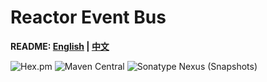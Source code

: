 # Reactor Event Bus

**README: [English](https://gitlab.yanzx-dev.cn/sapjco/sapjco-spring/blob/master/README.md) | [中文](https://gitlab.yanzx-dev.cn/reactor/reactor-event-bus/blob/master/README-zh.md)**

![Hex.pm](https://img.shields.io/hexpm/l/plug.svg?color=green)
![Maven Central](https://img.shields.io/maven-central/v/com.github.virtualcry/reactor-event-bus.svg)
![Sonatype Nexus (Snapshots)](https://img.shields.io/nexus/snapshots/https/oss.sonatype.org/com.github.virtualcry/reactor-event-bus.svg)

